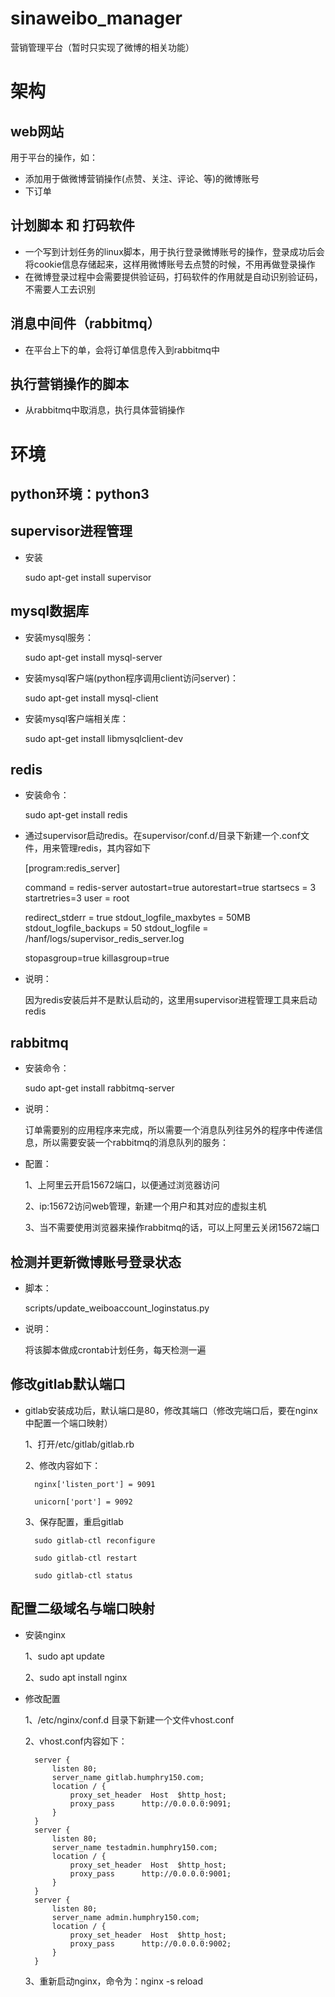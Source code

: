 
# sinaweibo_manager

营销管理平台（暂时只实现了微博的相关功能）

# 架构
## web网站
用于平台的操作，如：
- 添加用于做微博营销操作(点赞、关注、评论、等)的微博账号
- 下订单

## 计划脚本 和 打码软件
- 一个写到计划任务的linux脚本，用于执行登录微博账号的操作，登录成功后会将cookie信息存储起来，这样用微博账号去点赞的时候，不用再做登录操作
- 在微博登录过程中会需要提供验证码，打码软件的作用就是自动识别验证码，不需要人工去识别

## 消息中间件（rabbitmq）
- 在平台上下的单，会将订单信息传入到rabbitmq中

## 执行营销操作的脚本
- 从rabbitmq中取消息，执行具体营销操作



# 环境
## python环境：python3

## supervisor进程管理
- 安装

    sudo apt-get install supervisor

## mysql数据库
- 安装mysql服务：

    sudo apt-get install mysql-server
- 安装mysql客户端(python程序调用client访问server)：
    
    sudo apt-get install mysql-client
    
- 安装mysql客户端相关库：

    sudo apt-get install libmysqlclient-dev

## redis
- 安装命令：

    sudo apt-get install redis

- 通过supervisor启动redis。在supervisor/conf.d/目录下新建一个.conf文件，用来管理redis，其内容如下

    
    [program:redis_server]

    command     = redis-server
    autostart=true
    autorestart=true
    startsecs   = 3
    startretries=3
    user        = root
    
    redirect_stderr         = true
    stdout_logfile_maxbytes = 50MB
    stdout_logfile_backups  = 50
    stdout_logfile          = /hanf/logs/supervisor_redis_server.log
    
    stopasgroup=true
    killasgroup=true


- 说明：

    因为redis安装后并不是默认启动的，这里用supervisor进程管理工具来启动redis


## rabbitmq
- 安装命令：

    sudo apt-get install rabbitmq-server
    
- 说明：
    
    订单需要别的应用程序来完成，所以需要一个消息队列往另外的程序中传递信息，所以需要安装一个rabbitmq的消息队列的服务：
    
- 配置：

    1、上阿里云开启15672端口，以便通过浏览器访问
    
    2、ip:15672访问web管理，新建一个用户和其对应的虚拟主机
    
    3、当不需要使用浏览器来操作rabbitmq的话，可以上阿里云关闭15672端口


## 检测并更新微博账号登录状态
- 脚本：

    scripts/update_weiboaccount_loginstatus.py

- 说明：

    将该脚本做成crontab计划任务，每天检测一遍



## 修改gitlab默认端口

- gitlab安装成功后，默认端口是80，修改其端口（修改完端口后，要在nginx中配置一个端口映射）

    1、打开/etc/gitlab/gitlab.rb
    
    2、修改内容如下：
    
        nginx['listen_port'] = 9091
        
        unicorn['port'] = 9092
        
    3、保存配置，重启gitlab
    
        sudo gitlab-ctl reconfigure
        
        sudo gitlab-ctl restart
        
        sudo gitlab-ctl status
        
        
## 配置二级域名与端口映射
- 安装nginx    

    1、sudo apt update
    
    2、sudo apt install nginx
    
- 修改配置

    1、/etc/nginx/conf.d 目录下新建一个文件vhost.conf
    
    2、vhost.conf内容如下：
    
        server {
            listen 80;
            server_name gitlab.humphry150.com;
            location / { 
                proxy_set_header  Host  $http_host;
                proxy_pass      http://0.0.0.0:9091;
            }   
        }
        server {
            listen 80; 
            server_name testadmin.humphry150.com;
            location / { 
                proxy_set_header  Host  $http_host;
                proxy_pass      http://0.0.0.0:9001;
            }   
        }
        server {
            listen 80; 
            server_name admin.humphry150.com;
            location / { 
                proxy_set_header  Host  $http_host;
                proxy_pass      http://0.0.0.0:9002;
            }   
        }

    3、重新启动nginx，命令为：nginx -s reload
